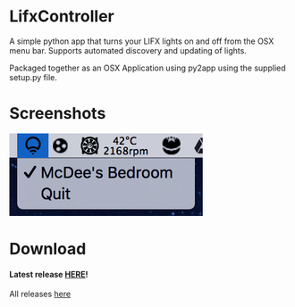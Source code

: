 # LifxController

A simple python app that turns your LIFX lights on and off from the OSX menu bar. Supports automated discovery and updating of lights.

Packaged together as an OSX Application using py2app using the supplied setup.py file.

# Screenshots

![menuDemo](menuDemo.png)

# Download

#### Latest release [HERE](https://github.com/mitchmcdee/LifxController/releases/download/v0.2-alpha/LifxController.app.zip)!
All releases [here](https://github.com/mitchmcdee/LifxController/releases)
